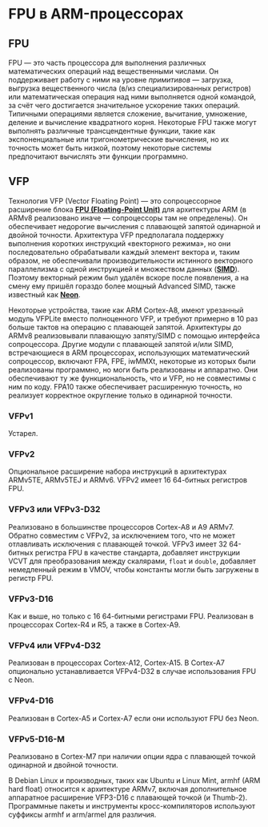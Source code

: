 # FPU в ARM-процессорах

## FPU

FPU — это часть процессора для выполнения различных математических операций над вещественными числами. Он поддерживает работу с ними на уровне *примитивов* — загрузка, выгрузка вещественного числа (в/из специализированных регистров) или математическая операция над ними выполняется одной командой, за счёт чего достигается значительное ускорение таких операций. Типичными операциями является сложение, вычитание, умножение, деление и вычисление квадратного корня. Некоторые FPU также могут выполнять различные трансцендентные функции, такие как экспоненциальные или тригонометрические вычисления, но их точность может быть низкой, поэтому некоторые системы предпочитают вычислять эти функции программно.

## VFP

Технология VFP (Vector Floating Point) — это сопроцессорное расширение блока [**FPU (Floating-Point Unit)**](https://en.wikipedia.org/wiki/Floating-point_unit) для архитектуры ARM (в ARMv8 реализовано иначе — сопроцессоры там не определены). Он обеспечивает недорогие вычисления с плавающей запятой одинарной и двойной точности. Архитектура VFP предполагала поддержку выполнения коротких инструкций «векторного режима», но они последовательно обрабатывали каждый элемент вектора и, таким образом, не обеспечивали производительности истинного векторного параллелизма с одной инструкцией и множеством данных ([**SIMD**](https://en.wikipedia.org/wiki/Single_instruction,_multiple_data)). Поэтому векторный режим был удалён вскоре после появления, а на смену ему пришёл гораздо более мощный Advanced SIMD, также известный как [**Neon**](https://en.wikipedia.org/wiki/ARM_architecture_family#Advanced_SIMD_(Neon)).

Некоторые устройства, такие как ARM Cortex-A8, имеют урезанный модуль VFPLite вместо полноценного VFP, и требуют примерно в 10 раз больше тактов на операцию с плавающей запятой. Архитектуры до ARMv8 реализовывали плавающую запяту/SIMD с помощью интерфейса сопроцессора. Другие модули с плавающей запятой и/или SIMD, встречающиеся в ARM процессорах, использующих математический сопроцессор, включают FPA, FPE, iwMMXt, некоторые из которых были реализованы программно, но моги быть реализованы и аппаратно. Они обеспечивают ту же функциональность, что и VFP, но не совместимы с ним по коду. FPA10 также обеспечивает расширенную точность, но реализует корректное округление только в одинарной точности.

### VFPv1

Устарел.

### VFPv2

Опциональное расширение набора инструкций в архитектурах ARMv5TE, ARMv5TEJ и ARMv6. VFPv2 имеет 16 64-битных регистров FPU.

### VFPv3 или VFPv3-D32

Реализовано в большинстве процессоров Cortex-A8 и A9 ARMv7. Обратно совместим с VFPv2, за исключением того, что не может отлавливать исключения с плавающей точкой. VFPv3 имеет 32 64-битных регистра FPU в качестве стандарта, добавляет инструкции VCVT для преобразования между скалярами, `float` и `double`, добавляет немедленный режим в VMOV, чтобы константы могли быть загружены в регистр FPU.

### VFPv3-D16

Как и выше, но только с 16 64-битными регистрами FPU. Реализован в процессорах Cortex-R4 и R5, а также в Cortex-A9.

### VFPv4 или VFPv4-D32

Реализован в процессорах Cortex-A12, Cortex-A15. В Cortex-A7 опционально устанавливается VFPv4-D32 в случае использования FPU с Neon.

### VFPv4-D16

Реализован в Cortex-A5 и Cortex-A7 если они используют FPU без Neon.

### VFPv5-D16-M

Реализовано в Cortex-M7 при наличии опции ядра с плавающей точкой одинарной и двойной точности.

В Debian Linux и производных, таких как Ubuntu и Linux Mint, armhf (ARM hard float) относится к архитектуре ARMv7, включая дополнительное аппаратное расширение VFP3-D16 с плавающей точкой (и Thumb-2). Программные пакеты и инструменты кросс-компиляторов используют суффиксы armhf и arm/armel для различия.
